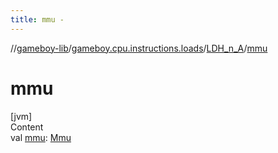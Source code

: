 ```yaml
---
title: mmu -
---
```

//[gameboy-lib](../../index.md)/[gameboy.cpu.instructions.loads](../index.md)/[LDH_n_A](index.md)/[mmu](mmu.md)



# mmu  
[jvm]  
Content  
val [mmu](mmu.md): [Mmu](../../gameboy.memory/-mmu/index.md)  




